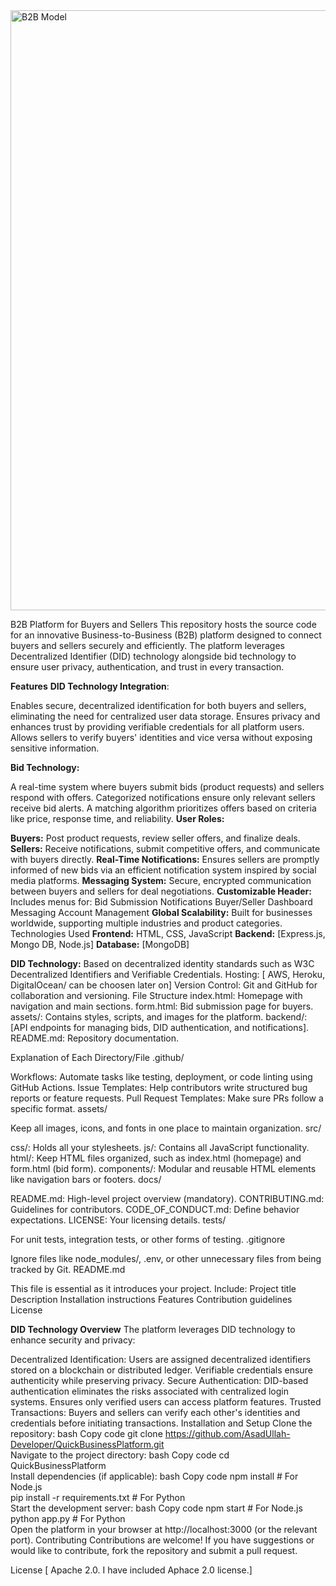 <img width="960" alt="B2B Model" src="https://github.com/user-attachments/assets/62b78458-c317-4392-b34b-802fc5f8f20c" />


B2B Platform for Buyers and Sellers
This repository hosts the source code for an innovative Business-to-Business (B2B) platform designed to connect buyers and sellers securely and efficiently. The platform leverages Decentralized Identifier (DID) technology alongside bid technology to ensure user privacy, authentication, and trust in every transaction.

**Features**
**DID Technology Integration**:

Enables secure, decentralized identification for both buyers and sellers, eliminating the need for centralized user data storage.
Ensures privacy and enhances trust by providing verifiable credentials for all platform users.
Allows sellers to verify buyers' identities and vice versa without exposing sensitive information.


**Bid Technology:**

A real-time system where buyers submit bids (product requests) and sellers respond with offers.
Categorized notifications ensure only relevant sellers receive bid alerts.
A matching algorithm prioritizes offers based on criteria like price, response time, and reliability.
**User Roles:**

**Buyers:** Post product requests, review seller offers, and finalize deals.
**Sellers:** Receive notifications, submit competitive offers, and communicate with buyers directly.
**Real-Time Notifications:** Ensures sellers are promptly informed of new bids via an efficient notification system inspired by social media platforms.
**Messaging System:** Secure, encrypted communication between buyers and sellers for deal negotiations.
**Customizable Header:** Includes menus for:
Bid Submission
Notifications
Buyer/Seller Dashboard
Messaging
Account Management
**Global Scalability:** Built for businesses worldwide, supporting multiple industries and product categories.
Technologies Used
**Frontend:** HTML, CSS, JavaScript
**Backend:** [Express.js, Mongo DB,  Node.js]
**Database:** [MongoDB]

**DID Technology:** Based on decentralized identity standards such as W3C Decentralized Identifiers and Verifiable Credentials.
Hosting: [ AWS, Heroku, DigitalOcean/ can be choosen later on]
Version Control: Git and GitHub for collaboration and versioning.
File Structure
index.html: Homepage with navigation and main sections.
form.html: Bid submission page for buyers.
assets/: Contains styles, scripts, and images for the platform.
backend/: [API endpoints for managing bids, DID authentication, and notifications].
README.md: Repository documentation.

Explanation of Each Directory/File
.github/

Workflows: Automate tasks like testing, deployment, or code linting using GitHub Actions.
Issue Templates: Help contributors write structured bug reports or feature requests.
Pull Request Templates: Make sure PRs follow a specific format.
assets/

Keep all images, icons, and fonts in one place to maintain organization.
src/

css/: Holds all your stylesheets.
js/: Contains all JavaScript functionality.
html/: Keep HTML files organized, such as index.html (homepage) and form.html (bid form).
components/: Modular and reusable HTML elements like navigation bars or footers.
docs/

README.md: High-level project overview (mandatory).
CONTRIBUTING.md: Guidelines for contributors.
CODE_OF_CONDUCT.md: Define behavior expectations.
LICENSE: Your licensing details.
tests/

For unit tests, integration tests, or other forms of testing.
.gitignore

Ignore files like node_modules/, .env, or other unnecessary files from being tracked by Git.
README.md

This file is essential as it introduces your project. Include:
Project title
Description
Installation instructions
Features
Contribution guidelines
License




**DID Technology Overview**
The platform leverages DID technology to enhance security and privacy:

Decentralized Identification:
Users are assigned decentralized identifiers stored on a blockchain or distributed ledger.
Verifiable credentials ensure authenticity while preserving privacy.
Secure Authentication:
DID-based authentication eliminates the risks associated with centralized login systems.
Ensures only verified users can access platform features.
Trusted Transactions:
Buyers and sellers can verify each other's identities and credentials before initiating transactions.
Installation and Setup
Clone the repository:
bash
Copy code
git clone https://github.com/AsadUllah-Developer/QuickBusinessPlatform.git  
Navigate to the project directory:
bash
Copy code
cd QuickBusinessPlatform   
Install dependencies (if applicable):
bash
Copy code
npm install  # For Node.js  
pip install -r requirements.txt  # For Python  
Start the development server:
bash
Copy code
npm start  # For Node.js  
python app.py  # For Python  
Open the platform in your browser at http://localhost:3000 (or the relevant port).
Contributing
Contributions are welcome! If you have suggestions or would like to contribute, fork the repository and submit a pull request.

License
[ Apache 2.0. I have included Aphace 2.0 license.]


